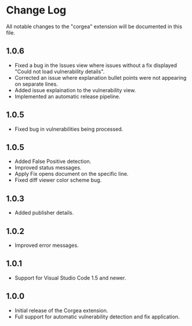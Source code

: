 # Change Log

All notable changes to the "corgea" extension will be documented in this file.

## 1.0.6
- Fixed a bug in the Issues view where issues without a fix displayed "Could not load vulnerability details".
- Corrected an issue where explanation bullet points were not appearing on separate lines.
- Added issue explaination to the vulnerability view.
- Implemented an automatic release pipeline.

## 1.0.5
- Fixed bug in vulnerabilities being processed.

## 1.0.5
- Added False Positive detection.
- Improved status messages.
- Apply Fix opens document on the specific line.
- Fixed diff viewer color scheme bug.

## 1.0.3
- Added publisher details.

## 1.0.2
- Improved error messages.

## 1.0.1
- Support for Visual Studio Code 1.5 and newer.

## 1.0.0
- Initial release of the Corgea extension.
- Full support for automatic vulnerability detection and fix application.